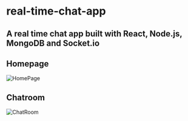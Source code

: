 # real-time-chat-app
## A real time chat app built with React, Node.js, MongoDB and Socket.io
## Homepage
![HomePage](https://github.com/heyitsvi/real-time-chat-app/assets/47470314/e96c6d2f-b0a6-4ad0-aadc-12f84aeee43e)

## Chatroom
![ChatRoom](https://github.com/heyitsvi/real-time-chat-app/assets/47470314/a57e229f-1cb0-4ded-bb34-d352636a6f59)